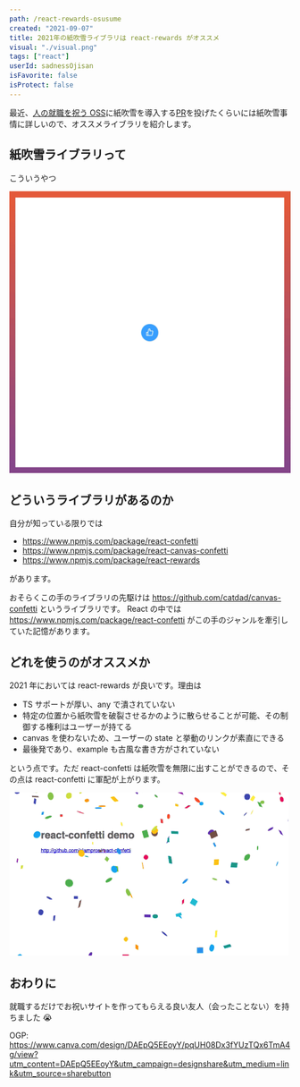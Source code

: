 ```yaml
---
path: /react-rewards-osusume
created: "2021-09-07"
title: 2021年の紙吹雪ライブラリは react-rewards がオススメ
visual: "./visual.png"
tags: ["react"]
userId: sadnessOjisan
isFavorite: false
isProtect: false
---
```


最近、[人の就職を祝う OSS](https://employment-ojisan.vercel.app/)に紙吹雪を導入する[PR](https://github.com/miyaoka/employment-ojisan/pull/8)を投げたくらいには紙吹雪事情に詳しいので、オススメライブラリを紹介します。

## 紙吹雪ライブラリって

こういうやつ

![reactrewardsのgif](./react-rewards.gif)

## どういうライブラリがあるのか

自分が知っている限りでは

- <https://www.npmjs.com/package/react-confetti>
- <https://www.npmjs.com/package/react-canvas-confetti>
- <https://www.npmjs.com/package/react-rewards>

があります。

おそらくこの手のライブラリの先駆けは <https://github.com/catdad/canvas-confetti> というライブラリです。
React の中では <https://www.npmjs.com/package/react-confetti> がこの手のジャンルを牽引していた記憶があります。

## どれを使うのがオススメか

2021 年においては react-rewards が良いです。理由は

- TS サポートが厚い、any で潰されていない
- 特定の位置から紙吹雪を破裂させるかのように散らせることが可能、その制御する権利はユーザーが持てる
- canvas を使わないため、ユーザーの state と挙動のリンクが素直にできる
- 最後発であり、example も古風な書き方がされていない

という点です。ただ react-confetti は紙吹雪を無限に出すことができるので、その点は react-confetti に軍配が上がります。

![react-confettiのgif](./react-confetti.gif)

## おわりに

就職するだけでお祝いサイトを作ってもらえる良い友人（会ったことない）を持ちました 😭

OGP: <https://www.canva.com/design/DAEpQ5EEoyY/pqUH08Dx3fYUzTQx6TmA4g/view?utm_content=DAEpQ5EEoyY&utm_campaign=designshare&utm_medium=link&utm_source=sharebutton>
